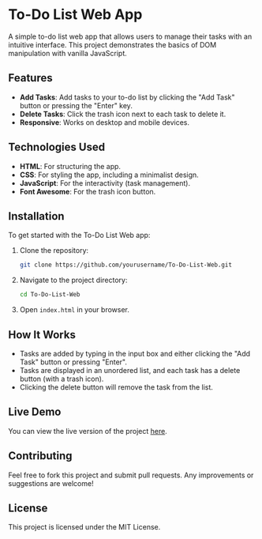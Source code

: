# To-Do List Web App

A simple to-do list web app that allows users to manage their tasks with an intuitive interface. This project demonstrates the basics of DOM manipulation with vanilla JavaScript.

## Features
- **Add Tasks**: Add tasks to your to-do list by clicking the "Add Task" button or pressing the "Enter" key.
- **Delete Tasks**: Click the trash icon next to each task to delete it.
- **Responsive**: Works on desktop and mobile devices.

## Technologies Used
- **HTML**: For structuring the app.
- **CSS**: For styling the app, including a minimalist design.
- **JavaScript**: For the interactivity (task management).
- **Font Awesome**: For the trash icon button.

## Installation
To get started with the To-Do List Web app:

1. Clone the repository:
   ```bash
   git clone https://github.com/yourusername/To-Do-List-Web.git
   ```

2. Navigate to the project directory:
   ```bash
   cd To-Do-List-Web
   ```

3. Open `index.html` in your browser.

## How It Works
- Tasks are added by typing in the input box and either clicking the "Add Task" button or pressing "Enter".
- Tasks are displayed in an unordered list, and each task has a delete button (with a trash icon).
- Clicking the delete button will remove the task from the list.

## Live Demo
You can view the live version of the project [here](https://yourusername.github.io/To-Do-List-Web/).

## Contributing
Feel free to fork this project and submit pull requests. Any improvements or suggestions are welcome!

## License
This project is licensed under the MIT License.